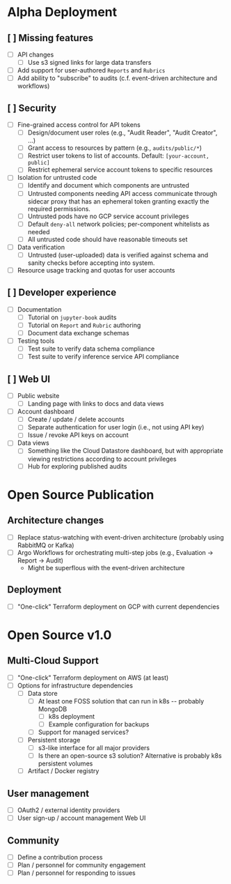 # Alpha Deployment

## [ ] Missing features

- [ ] API changes
  - [ ] Use s3 signed links for large data transfers
- [ ] Add support for user-authored `Reports` and `Rubrics`
- [ ] Add ability to "subscribe" to audits (c.f. event-driven architecture and workflows)

## [ ] Security

- [ ] Fine-grained access control for API tokens
  - [ ] Design/document user roles (e.g., "Audit Reader", "Audit Creator", ...)
  - [ ] Grant access to resources by pattern (e.g., `audits/public/*`)
  - [ ] Restrict user tokens to list of accounts. Default: `[your-account, public]`
  - [ ] Restrict ephemeral service account tokens to specific resources
- [ ] Isolation for untrusted code
  - [ ] Identify and document which components are untrusted
  - [ ] Untrusted components needing API access communicate through sidecar proxy that has an ephemeral token granting exactly the required permissions.
  - [ ] Untrusted pods have no GCP service account privileges
  - [ ] Default `deny-all` network policies; per-component whitelists as needed
  - [ ] All untrusted code should have reasonable timeouts set
- [ ] Data verification
  - [ ] Untrusted (user-uploaded) data is verified against schema and sanity checks before accepting into system.
- [ ] Resource usage tracking and quotas for user accounts

## [ ] Developer experience

- [ ] Documentation
  - [ ] Tutorial on `jupyter-book` audits
  - [ ] Tutorial on `Report` and `Rubric` authoring
  - [ ] Document data exchange schemas
- [ ] Testing tools
  - [ ] Test suite to verify data schema compliance
  - [ ] Test suite to verify inference service API compliance

## [ ] Web UI

- [ ] Public website
  - [ ] Landing page with links to docs and data views
- [ ] Account dashboard
  - [ ] Create / update / delete accounts
  - [ ] Separate authentication for user login (i.e., not using API key)
  - [ ] Issue / revoke API keys on account
- [ ] Data views
  - [ ] Something like the Cloud Datastore dashboard, but with appropriate viewing restrictions according to account privileges
  - [ ] Hub for exploring published audits

# Open Source Publication

## Architecture changes

- [ ] Replace status-watching with event-driven architecture (probably using RabbitMQ or Kafka)
- [ ] Argo Workflows for orchestrating multi-step jobs (e.g., Evaluation -> Report -> Audit)
  - Might be superflous with the event-driven architecture

## Deployment

- [ ] "One-click" Terraform deployment on GCP with current dependencies

# Open Source v1.0

## Multi-Cloud Support

- [ ] "One-click" Terraform deployment on AWS (at least)
- [ ] Options for infrastructure dependencies
  - [ ] Data store
    - [ ] At least one FOSS solution that can run in k8s -- probably MongoDB
      - [ ] k8s deployment
      - [ ] Example configuration for backups
    - [ ] Support for managed services?
  - [ ] Persistent storage
    - [ ] s3-like interface for all major providers
    - [ ] Is there an open-source s3 solution? Alternative is probably k8s persistent volumes
  - [ ] Artifact / Docker registry

## User management

- [ ] OAuth2 / external identity providers
- [ ] User sign-up / account management Web UI

## Community

- [ ] Define a contribution process
- [ ] Plan / personnel for community engagement
- [ ] Plan / personnel for responding to issues
